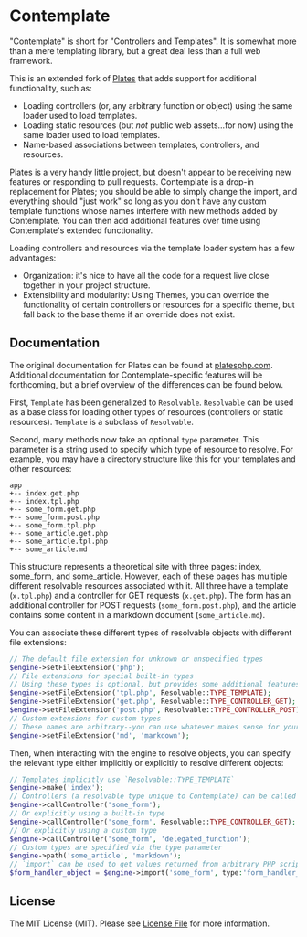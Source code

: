 Contemplate
===========

"Contemplate" is short for "Controllers and Templates". It is somewhat more than a mere templating library, but a great deal less than a full web framework.

This is an extended fork of [Plates](https://github.com/thephpleague/plates) that adds support for additional functionality, such as:

* Loading controllers (or, any arbitrary function or object) using the same loader used to load templates.
* Loading static resources (but *not* public web assets...for now) using the same loader used to load templates.
* Name-based associations between templates, controllers, and resources.

Plates is a very handy little project, but doesn't appear to be receiving new features or responding to pull requests. Contemplate is a drop-in replacement for Plates; you should be able to simply change the import, and everything should "just work" so long as you don't have any custom template functions whose names interfere with new methods added by Contemplate. You can then add additional features over time using Contemplate's extended functionality.

Loading controllers and resources via the template loader system has a few advantages:

* Organization: it's nice to have all the code for a request live close together in your project structure.
* Extensibility and modularity: Using Themes, you can override the functionality of certain controllers or resources for a specific theme, but fall back to the base theme if an override does not exist.

## Documentation

The original documentation for Plates can be found at [platesphp.com](https://platesphp.com/). Additional documentation for Contemplate-specific features will be forthcoming, but a brief overview of the differences can be found below.

First, `Template` has been generalized to `Resolvable`. `Resolvable` can be used as a base class for loading other types of resources (controllers or static resources). `Template` is a subclass of `Resolvable`.

Second, many methods now take an optional `type` parameter. This parameter is a string used to specify which type of resource to resolve. For example, you may have a directory structure like this for your templates and other resources:

```
app
+-- index.get.php
+-- index.tpl.php
+-- some_form.get.php
+-- some_form.post.php
+-- some_form.tpl.php
+-- some_article.get.php
+-- some_article.tpl.php
+-- some_article.md
```

This structure represents a theoretical site with three pages: index, some_form, and some_article. However, each of these pages has multiple different resolvable resources associated with it. All three have a template (`x.tpl.php`) and a controller for GET requests (`x.get.php`). The form has an additional controller for POST requests (`some_form.post.php`), and the article contains some content in a markdown document (`some_article.md`).

You can associate these different types of resolvable objects with different file extensions:

```php
// The default file extension for unknown or unspecified types
$engine->setFileExtension('php');
// File extensions for special built-in types
// Using these types is optional, but provides some additional features for convenience
$engine->setFileExtension('tpl.php', Resolvable::TYPE_TEMPLATE);
$engine->setFileExtension('get.php', Resolvable::TYPE_CONTROLLER_GET);
$engine->setFileExtension('post.php', Resolvable::TYPE_CONTROLLER_POST);
// Custom extensions for custom types
// These names are arbitrary--you can use whatever makes sense for your application
$engine->setFileExtension('md', 'markdown');
```

Then, when interacting with the engine to resolve objects, you can specify the relevant type either implicitly or explicitly to resolve different objects:

```php
// Templates implicitly use `Resolvable::TYPE_TEMPLATE`
$engine->make('index');
// Controllers (a resolvable type unique to Contemplate) can be called implicitly using the detected HTTP method
$engine->callController('some_form');
// Or explicitly using a built-in type
$engine->callController('some_form', Resolvable::TYPE_CONTROLLER_GET);
// Or explicitly using a custom type
$engine->callController('some_form', 'delegated_function');
// Custom types are specified via the type parameter
$engine->path('some_article', 'markdown');
// `import` can be used to get values returned from arbitrary PHP scripts
$form_handler_object = $engine->import('some_form', type:'form_handler_object');
```

## License

The MIT License (MIT). Please see [License File](https://github.com/thephpleague/plates/blob/master/LICENSE) for more information.
